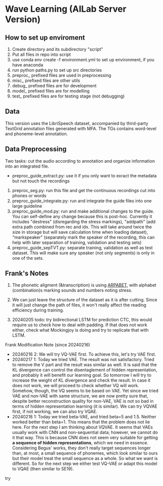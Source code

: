 # Wave Learning (AILab Server Version)

## How to set up enviroment
1. Create directory and its subdirectory "script"
2. Put all files in repo into script
3. use conda env create -f environment.yml to set up environment, if you have anaconda
4. run python paths.py to set up src directories
5. preproc_ prefixed files are used in preprocessing
6. misc_ prefixed files are other utils
7. debug_ prefixed files are for development
8. model_ prefixed files are for modelling
9. test_ prefixed files are for testing stage (not debugging)

## Data
This version uses the LibriSpeech dataset, accompanied by third-party TextGrid annotation files generated with MFA. The TGs contains word-level and phoneme-level annotation. 

## Data Preprocessing
Two tasks: cut the audio according to annotation and organize information into an integrated file. 
- preproc_guide_extract.py: use it if you only want to exract the metadata but not touch the recordings

1. preproc_seg.py: run this file and get the continuous recordings cut into phones or words  
2. preproc_guide_integrate.py: run and integrate the guide files into one large guideline  
3. preproc_guide_mod.py: run and make additional changes to the guide. You can self-define any change because this is post-hoc. Currently it includes "destress" (disregarding the stress markings), "addpath" (add extra path combined from rec and idx. This will take around twice the size in storage but will save calculation time when loading dataset), "markspeaker" (separately mark the speaker of the recording, this can help with later separation of training, validation and testing sets)  
4. preproc_guide_sepTVT.py: separate training, validation as well as test dataset. This will make sure any speaker (not only segments) is only in one of the sets. 



## Frank's Notes
1. The phonetic aligment (&transcription) is using [ARPABET](https://en.wikipedia.org/wiki/ARPABET), with alphabet (combination)s marking sounds and numbers noting stress. 

2. We can just leave the structure of the dataset as it is after cutting. Since it will just change the path of files, it won't really affect the reading efficiency during training.

3. 20240205 todo: try bidirectional LSTM for prediction CTC, this would require us to check how to deal with padding. If that does not work either, check what Mockingjoy is doing and try to replicate that with LSTM. 



Frank Modification Note (since 20240216)
<!-- - 20240216 1: Instead of trying to limit the hidden representation, we first try to restore the hierarchical multiscale LSTM. This is because we gave up the model during the time when we trained the model on the wrong data. This time, since we are on the corrected data, I want to try this and check whether it will learn the correct thing.  -->
- 20240216 2: We will try VQ-VAE first. To achieve this, let's try VAE first. 
- 20240217 1: Today we tried VAE. The result was not satisfactory. Tried to remove the V part and the result was similar as well. It is said that the KL divergence can control the disentaglement of hidden representation, and probably it will benefit our learning goal. So tomorrow I will try to increase the weight of KL divergence and check the result. In case it does not work, we will proceed to check whether VQ will work. Somehow, though, the VQ seems to be based on VAE. Yet since we tried VAE and non-VAE with same structure, we are now pretty sure that, despite better reconstruction quality for non-VAE, VAE is not so bad in terms of hidden representation learning (it is similar). We can try VQVAE first, if not working, we can also try VQAE.
- 20240218 1: Today we tried beta-VAE, and tried beta=5 and 1.5. Neither worked better than beta=1. This means that the problem does not lie here. For the next step I am thinking about VQVAE. It seems that VAEs usually work with CNN and non-sequential data; however, we cannot do it that way. This is because CNN does not seem very suitable for getting **a sequence of hidden representations**, which we need in essence. Considering Begus' works, they don't really target sequences longer than, at most, a small sequence of phonemes, which look similar to ours but their model treat the small sequence as a whole. So what we want is different. So for the next step we either test VQ-VAE or adapt this model to VQAE (then similar to SE19). 


try